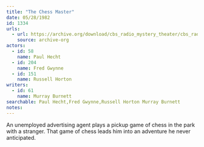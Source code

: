 ```yaml
---
title: "The Chess Master"
date: 05/28/1982
id: 1334
urls: 
  - url: https://archive.org/download/cbs_radio_mystery_theater/cbs_radio_mystery_theater-1301-1350.zip/cbs_radio_mystery_theater-1301-1350%2Fcbsrmt_1334_the_chess_master.mp3
    source: archive-org
actors:  
  - id: 58
    name: Paul Hecht  
  - id: 204
    name: Fred Gwynne  
  - id: 151
    name: Russell Horton
writers:  
  - id: 61
    name: Murray Burnett
searchable: Paul Hecht,Fred Gwynne,Russell Horton Murray Burnett
notes:  
---
```

An unemployed advertising agent plays a pickup game of chess in the park with a stranger. That game of chess leads him into an adventure he never anticipated.